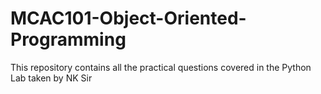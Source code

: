 # MCAC101-Object-Oriented-Programming
This repository contains all the practical questions covered in the Python Lab taken by NK Sir

